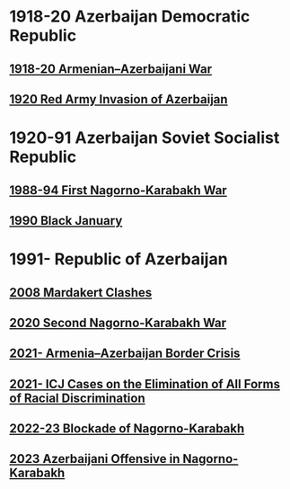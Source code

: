 # 1918-20 Azerbaijan Democratic Republic
## [1918-20 Armenian–Azerbaijani War](1918-20%20Armenian–Azerbaijani%20War)
## [1920 Red Army Invasion of Azerbaijan](1920%20Red%20Army%20Invasion%20of%20Azerbaijan)
# 1920-91 Azerbaijan Soviet Socialist Republic
## [1988-94 First Nagorno-Karabakh War](../Armenia/1988-94%20First%20Nagorno-Karabakh%20War)
## [1990 Black January](1990%20Black%20January)
# 1991- Republic of Azerbaijan
## [2008 Mardakert Clashes](../Armenia/2008%20Mardakert%20Clashes)
## [2020 Second Nagorno-Karabakh War](../Armenia/2020%20Second%20Nagorno-Karabakh%20War)
## [2021- Armenia–Azerbaijan Border Crisis](../Armenia/2021-%20Armenia–Azerbaijan%20Border%20Crisis)
## [2021- ICJ Cases on the Elimination of All Forms of Racial Discrimination](../Armenia/2021-%20ICJ%20Cases%20on%20the%20Elimination%20of%20All%20Forms%20of%20Racial%20Discrimination)
## [2022-23 Blockade of Nagorno-Karabakh](../Armenia/2022-23%20Blockade%20of%20Nagorno-Karabakh)
## [2023 Azerbaijani Offensive in Nagorno-Karabakh](../Armenia/2023%20Azerbaijani%20Offensive%20in%20Nagorno-Karabakh)